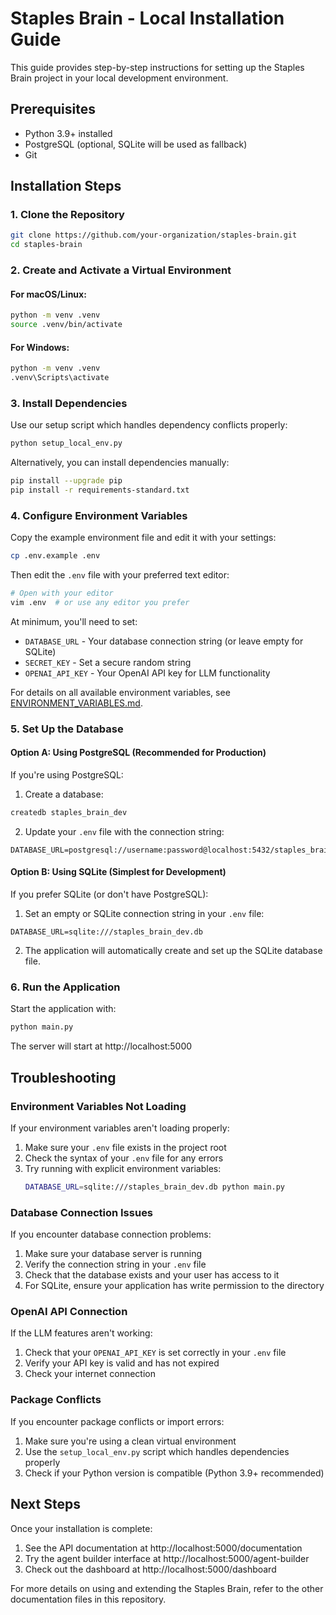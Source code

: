 # Staples Brain - Local Installation Guide

This guide provides step-by-step instructions for setting up the Staples Brain project in your local development environment.

## Prerequisites

- Python 3.9+ installed
- PostgreSQL (optional, SQLite will be used as fallback)
- Git

## Installation Steps

### 1. Clone the Repository

```bash
git clone https://github.com/your-organization/staples-brain.git
cd staples-brain
```

### 2. Create and Activate a Virtual Environment

#### For macOS/Linux:
```bash
python -m venv .venv
source .venv/bin/activate
```

#### For Windows:
```bash
python -m venv .venv
.venv\Scripts\activate
```

### 3. Install Dependencies

Use our setup script which handles dependency conflicts properly:

```bash
python setup_local_env.py
```

Alternatively, you can install dependencies manually:

```bash
pip install --upgrade pip
pip install -r requirements-standard.txt
```

### 4. Configure Environment Variables

Copy the example environment file and edit it with your settings:

```bash
cp .env.example .env
```

Then edit the `.env` file with your preferred text editor:

```bash
# Open with your editor
vim .env  # or use any editor you prefer
```

At minimum, you'll need to set:
- `DATABASE_URL` - Your database connection string (or leave empty for SQLite)
- `SECRET_KEY` - Set a secure random string
- `OPENAI_API_KEY` - Your OpenAI API key for LLM functionality

For details on all available environment variables, see [ENVIRONMENT_VARIABLES.md](ENVIRONMENT_VARIABLES.md).

### 5. Set Up the Database

#### Option A: Using PostgreSQL (Recommended for Production)

If you're using PostgreSQL:

1. Create a database:
```bash
createdb staples_brain_dev
```

2. Update your `.env` file with the connection string:
```
DATABASE_URL=postgresql://username:password@localhost:5432/staples_brain_dev
```

#### Option B: Using SQLite (Simplest for Development)

If you prefer SQLite (or don't have PostgreSQL):

1. Set an empty or SQLite connection string in your `.env` file:
```
DATABASE_URL=sqlite:///staples_brain_dev.db
```

2. The application will automatically create and set up the SQLite database file.

### 6. Run the Application

Start the application with:

```bash
python main.py
```

The server will start at http://localhost:5000

## Troubleshooting

### Environment Variables Not Loading

If your environment variables aren't loading properly:

1. Make sure your `.env` file exists in the project root
2. Check the syntax of your `.env` file for any errors
3. Try running with explicit environment variables:
   ```bash
   DATABASE_URL=sqlite:///staples_brain_dev.db python main.py
   ```

### Database Connection Issues

If you encounter database connection problems:

1. Make sure your database server is running
2. Verify the connection string in your `.env` file
3. Check that the database exists and your user has access to it
4. For SQLite, ensure your application has write permission to the directory

### OpenAI API Connection

If the LLM features aren't working:

1. Check that your `OPENAI_API_KEY` is set correctly in your `.env` file
2. Verify your API key is valid and has not expired
3. Check your internet connection

### Package Conflicts

If you encounter package conflicts or import errors:

1. Make sure you're using a clean virtual environment
2. Use the `setup_local_env.py` script which handles dependencies properly
3. Check if your Python version is compatible (Python 3.9+ recommended)

## Next Steps

Once your installation is complete:

1. See the API documentation at http://localhost:5000/documentation
2. Try the agent builder interface at http://localhost:5000/agent-builder
3. Check out the dashboard at http://localhost:5000/dashboard

For more details on using and extending the Staples Brain, refer to the other documentation files in this repository.